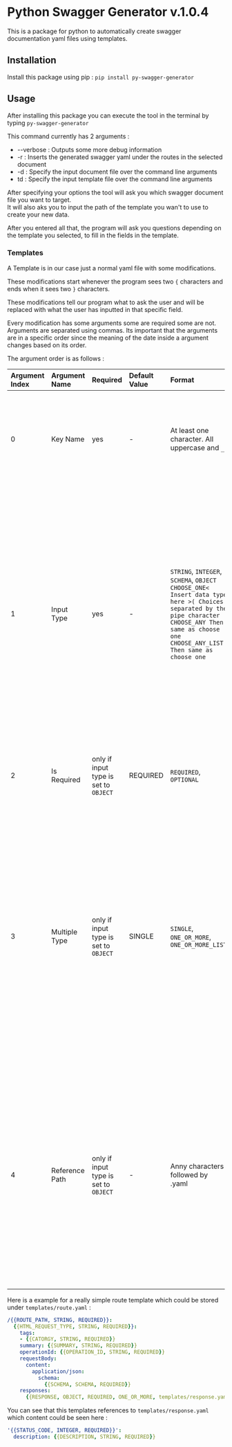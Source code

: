 # Python Swagger Generator v.1.0.4

This is a package for python to automatically create swagger documentation yaml files using templates.

## Installation
Install this package using pip :
`pip install py-swagger-generator`


## Usage

After installing this package you can execute the tool in the terminal by typing
`py-swagger-generator`

This command currently has 2 arguments :
- --verbose : Outputs some more debug information
- -r        : Inserts the generated swagger yaml under the routes in the selected document
- -d        : Specify the input document file over the command line arguments
- td        : Specify the input template file over the command line arguments

After specifying your options the tool will ask you which swagger document file you want to target.\
It will also aks you to input the path of the template you wan't to use to create your new data.

After you entered all that, the program will ask you questions depending on the template you selected, to fill in the fields in the template.

### Templates

A Template is in our case just a normal yaml file with some modifications.

These modifications start whenever the program sees two `{` characters and ends when it sees two `}` characters.

These modifications tell our program what to ask the user and will be replaced with what the user has inputted in that specific field.

Every modification has some arguments some are required some are not.
Arguments are separated using commas.
Its important that the arguments are in a specific order since the meaning of the date inside a argument changes based on its order.

The argument order is as follows :

| Argument Index | Argument Name  | Required                              | Default Value | Format                                                                                                                                                                                                | Argument Description                                                                                                                                                                                                                                                                                                                                                                                                                                                                         |
|:---------------|:---------------|:--------------------------------------|:--------------|:------------------------------------------------------------------------------------------------------------------------------------------------------------------------------------------------------|:---------------------------------------------------------------------------------------------------------------------------------------------------------------------------------------------------------------------------------------------------------------------------------------------------------------------------------------------------------------------------------------------------------------------------------------------------------------------------------------------|
| 0              | Key Name       | yes                                   | -             | At least one character. All uppercase and `_`                                                                                                                                                         | This argument will be used to identify the argument and is also the name that will be displayed when the program is asking the user for a value in a template.                                                                                                                                                                                                                                                                                                                               |
| 1              | Input Type     | yes                                   | -             | `STRING`, `INTEGER`, `SCHEMA`, `OBJECT` `CHOOSE_ONE< Insert data type here >( Choices separated by the pipe character` `CHOOSE_ANY Then same as choose one` `CHOOSE_ANY_LIST Then same as choose one` | The type of the value you want to ask the user for. If set to `CHOOSE_ONE` the user can choose from a list of values that you provide in the template inside the parentheses right after the choice data type, which will then be converted to the type you specify in the angle brackets. If set to `CHOOSE_ANY` its the same as `CHOSE_ONE`, but you can select more then one item. Setting it to `CHOOSE_ANY_LIST` dose the same as `CHOSE_ANY`, but the generated is inserted as a list. |
| 2              | Is Required    | only if input type is set to `OBJECT` | REQUIRED      | `REQUIRED`, `OPTIONAL`                                                                                                                                                                                | Indicates if the user has to enter the value or not. If set to `OPTIONAL` the user will be asked if he wants to enter the value.                                                                                                                                                                                                                                                                                                                                                             |
| 3              | Multiple Type  | only if input type is set to `OBJECT` | SINGLE        | `SINGLE`, `ONE_OR_MORE`, `ONE_OR_MORE_LIST`                                                                                                                                                           | Indicates how many times the user can enter the value. It can only be set to `ONE_OR_MORE` or `ONE_OR_MORE_LIST` if the input type is set to `OBJECT`. If set to `ONE_OR_MORE` the user will be asked to enter all the values in the reference object at least once and will then be asked if he would like to add another object. `ONE_OR_MORE_LIST` has the same functionality as `ONE_OR_MORE`, however the object will be inserted as a list in the generated yaml.                      |
| 4              | Reference Path | only if input type is set to `OBJECT` | -             | Anny characters followed by .yaml                                                                                                                                                                     | This argument contains the path to another template. This argument can only be set if the input type is set to `OBJECT`. If the program encounters this value it will interpret the argument as a path and interpret the file at the path as template. It will ask the user for all values that the referenced template includes and will then insert the filled yaml of the referenced template.                                                                                            |

Here is a example for a really simple route template which could be stored under `templates/route.yaml` :

```yaml
/{{ROUTE_PATH, STRING, REQUIRED}}:
  {{HTML_REQUEST_TYPE, STRING, REQUIRED}}:
    tags:
    - {{CATORGY, STRING, REQUIRED}}
    summary: {{SUMMARY, STRING, REQUIRED}}
    operationId: {{OPERATION_ID, STRING, REQUIRED}}
    requestBody:
      content:
        application/json:
          schema:
            {{SCHEMA, SCHEMA, REQUIRED}}
    responses:
      {{RESPONSE, OBJECT, REQUIRED, ONE_OR_MORE, templates/response.yaml}}
```

You can see that this templates references to `templates/response.yaml` which content could be seen here :

```yaml
'{{STATUS_CODE, INTEGER, REQUIRED}}':
  description: {{DESCRIPTION, STRING, REQUIRED}}
```